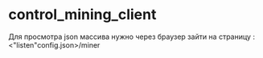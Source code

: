 # control_mining_client
Для просмотра json массива нужно через браузер зайти на страницу <IP>:<"listen"config.json>/miner